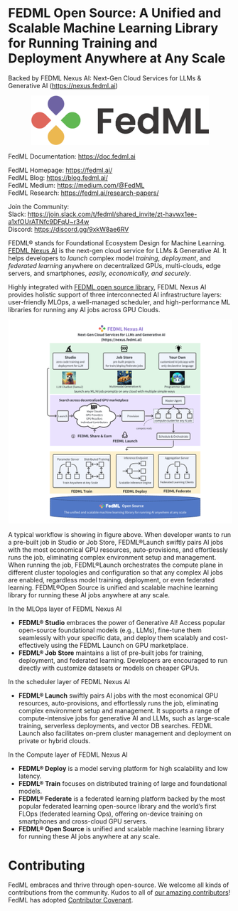 
# FEDML Open Source: A Unified and Scalable Machine Learning Library for Running Training and Deployment Anywhere at Any Scale

Backed by FEDML Nexus AI: Next-Gen Cloud Services for LLMs & Generative AI (https://nexus.fedml.ai)

<div align="center">
 <img src="docs/images/fedml_logo_light_mode.png" width="400px">
</div>

FedML Documentation: https://doc.fedml.ai 

FedML Homepage: https://fedml.ai/ \
FedML Blog: https://blog.fedml.ai/ \
FedML Medium: https://medium.com/@FedML \
FedML Research: https://fedml.ai/research-papers/ 

Join the Community: \
Slack: https://join.slack.com/t/fedml/shared_invite/zt-havwx1ee-a1xfOUrATNfc9DFqU~r34w \
Discord: https://discord.gg/9xkW8ae6RV


FEDML® stands for Foundational Ecosystem Design for Machine Learning. [FEDML Nexus AI](https://nexus.fedml.ai) is the next-gen cloud service for LLMs & Generative AI. It helps developers to *launch* complex model *training*, *deployment*, and *federated learning* anywhere on decentralized GPUs, multi-clouds, edge servers, and smartphones, *easily, economically, and securely*.

Highly integrated with [FEDML open source library](https://github.com/fedml-ai/fedml), FEDML Nexus AI provides holistic support of three interconnected AI infrastructure layers: user-friendly MLOps, a well-managed scheduler, and high-performance ML libraries for running any AI jobs across GPU Clouds.

![fedml-nexus-ai-overview.png](./docs/images/fedml-nexus-ai-overview.png)

A typical workflow is showing in figure above. When developer wants to run a pre-built job in Studio or Job Store, FEDML®Launch swiftly pairs AI jobs with the most economical GPU resources, auto-provisions, and effortlessly runs the job, eliminating complex environment setup and management. When running the job, FEDML®Launch orchestrates the compute plane in different cluster topologies and configuration so that any complex AI jobs are enabled, regardless model training, deployment, or even federated learning. FEDML®Open Source is unified and scalable machine learning library for running these AI jobs anywhere at any scale. 

In the MLOps layer of FEDML Nexus AI
- **FEDML® Studio** embraces the power of Generative AI! Access popular open-source foundational models (e.g., LLMs), fine-tune them seamlessly with your specific data, and deploy them scalably and cost-effectively using the FEDML Launch on GPU marketplace.
- **FEDML® Job Store** maintains a list of pre-built jobs for training, deployment, and federated learning. Developers are encouraged to run directly with customize datasets or models on cheaper GPUs.

In the scheduler layer of FEDML Nexus AI
- **FEDML® Launch** swiftly pairs AI jobs with the most economical GPU resources, auto-provisions, and effortlessly runs the job, eliminating complex environment setup and management. It supports a range of compute-intensive jobs for generative AI and LLMs, such as large-scale training, serverless deployments, and vector DB searches. FEDML Launch also facilitates on-prem cluster management and deployment on private or hybrid clouds.

In the Compute layer of FEDML Nexus AI
- **FEDML® Deploy** is a model serving platform for high scalability and low latency.
- **FEDML® Train** focuses on distributed training of large and foundational models.
- **FEDML® Federate** is a federated learning platform backed by the most popular federated learning open-source library and the world’s first FLOps (federated learning Ops), offering on-device training on smartphones and cross-cloud GPU servers.
- **FEDML® Open Source** is unified and scalable machine learning library for running these AI jobs anywhere at any scale.

# Contributing 
FedML embraces and thrive through open-source. We welcome all kinds of contributions from the community. Kudos to all of <a href="https://github.com/fedml-ai/fedml/graphs/contributors" target="_blank">our amazing contributors</a>!  
FedML has adopted [Contributor Covenant](https://github.com/FedML-AI/FedML/blob/master/CODE_OF_CONDUCT.md).
